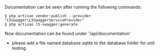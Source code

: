 Documentation can be seen after running the following commands:
```
$ php artisan vendor:publish --provider "L5Swagger\L5SwaggerServiceProvider"
$ php artisan l5-swagger:generate
```


Now documentation can be found under '/api/documentation'

- please add a file named database.sqlite to the database folder for unit testing
